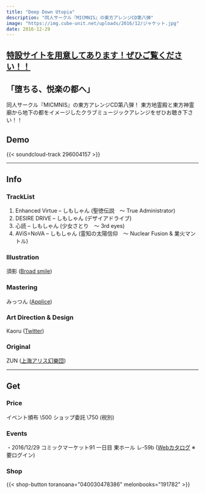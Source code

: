 ```yaml
---
title: "Deep Down Utopia"
description: "同人サークル『MICMNIS』の東方アレンジCD第八弾"
image: "https://img.cube-unit.net/uploads/2016/12/ジャケット.jpg"
date: 2016-12-29
---
```


## [特設サイトを用意してあります！ぜひご覧ください！！](http://micmnis.net/special/deepdownutopia/)

## 「堕ちる、悦楽の都へ」

同人サークル『MICMNIS』の東方アレンジCD第八弾！
東方地霊殿と東方神霊廟から地下の都をイメージしたクラブミュージックアレンジをぜひお聴き下さい！！

## Demo

{{< soundcloud-track 296004157 >}}

---

## Info

### TrackList

01. Enhanced Virtue – しもしゃん (聖徳伝説　～ True Administrator)
02. DESIRE DRIVE – しもしゃん (デザイアドライブ)
03. 心読 – しもしゃん (少女さとり　～ 3rd eyes)
04. AViS=NoVA – しもしゃん (霊知の太陽信仰　～ Nuclear Fusion & 業火マントル)

### Illustration

須影 ([Broad smile](http://pleasantlycreate.blog133.fc2.com))

### Mastering

みっつん ([Applice](https://applice.com))

### Art Direction & Design

Kaoru ([Twitter](https://twitter.com/kmgraph))

### Original

ZUN ([上海アリス幻樂団](http://www16.big.or.jp/~zun/))

---

## Get

### Price

イベント頒布 \500
ショップ委託 \750 (税別)

### Events

・2016/12/29 コミックマーケット91 一日目 東ホール レ-59b ([Webカタログ](https://webcatalog.circle.ms/Circle/13013252) ※要ログイン)

### Shop

{{< shop-button toranoana="040030478386" melonbooks="191782" >}}
